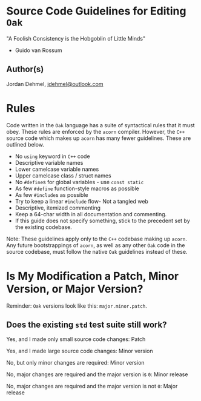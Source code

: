 # Source Code Guidelines for Editing `Oak`

"A Foolish Consistency is the Hobgoblin of Little Minds"
- Guido van Rossum

## Author(s)

Jordan Dehmel, jdehmel@outlook.com

# Rules

Code written in the `Oak` language has a suite of syntactical
rules that it must obey. These rules are enforced by the `acorn`
compiler. However, the `C++` source code which makes up `acorn`
has many fewer guidelines. These are outlined below.

- No `using` keyword in `C++` code
- Descriptive variable names
- Lower camelcase variable names
- Upper camelcase class / struct names
- No `#define`s for global variables - use `const static`
- As few `#define` function-style macros as possible
- As few `#include`s as possible
- Try to keep a linear `#include` flow- Not a tangled web
- Descriptive, itemized commenting
- Keep a 64-char width in all documentation and commenting.
- If this guide does not specify something, stick to the
  precedent set by the existing codebase.

Note: These guidelines apply only to the `C++` codebase making
up `acorn`. Any future bootstrappings of `acorn`, as well as any
other `Oak` code in the source codebase, must follow the native
`Oak` guidelines instead of these.

# Is My Modification a Patch, Minor Version, or Major Version?

Reminder: `Oak` versions look like this: `major.minor.patch`.

## Does the existing `std` test suite still work?

Yes, and I made only small source code changes: Patch

Yes, and I made large source code changes: Minor version

No, but only minor changes are required: Minor version

No, major changes are required and the major version is `0`:
Minor release

No, major changes are required and the major version is not `0`:
Major release
